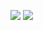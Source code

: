 ![](https://raw.githubusercontent.com/sayakbiswas/github-stats/master/generated/overview.svg) 
![](https://raw.githubusercontent.com/sayakbiswas/github-stats/master/generated/languages.svg)

